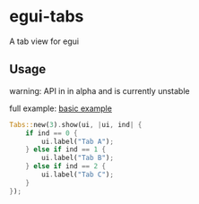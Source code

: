 
# egui-tabs

A tab view for egui

## Usage

warning: API in in alpha and is currently unstable 

full example: [basic example](examples/basic.rs)

```rust
Tabs::new(3).show(ui, |ui, ind| {
    if ind == 0 {
        ui.label("Tab A");
    } else if ind == 1 {
        ui.label("Tab B");
    } else if ind == 2 {
        ui.label("Tab C");
    }
});
``` 
